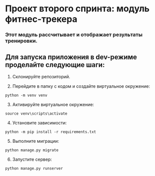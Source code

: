 # Проект второго спринта: модуль фитнес-трекера

### Этот модуль рассчитывает и отображает результаты тренировки.

## Для запуска приложения в dev-режиме проделайте следующие шаги:

1) Склонируйте репозиторий.

2) Перейдите в папку с кодом и создайте виртуальное окружение:
~~~
python -m venv venv
~~~

3) Активируйте виртуальное окружение:
~~~
source venv\scripts\activate
~~~

4) Установите зависимости:
~~~
python -m pip install -r requirements.txt
~~~

5) Выполните миграции:
~~~
python manage.py migrate
~~~

6) Запустите сервер:
~~~
python manage.py runserver
~~~
